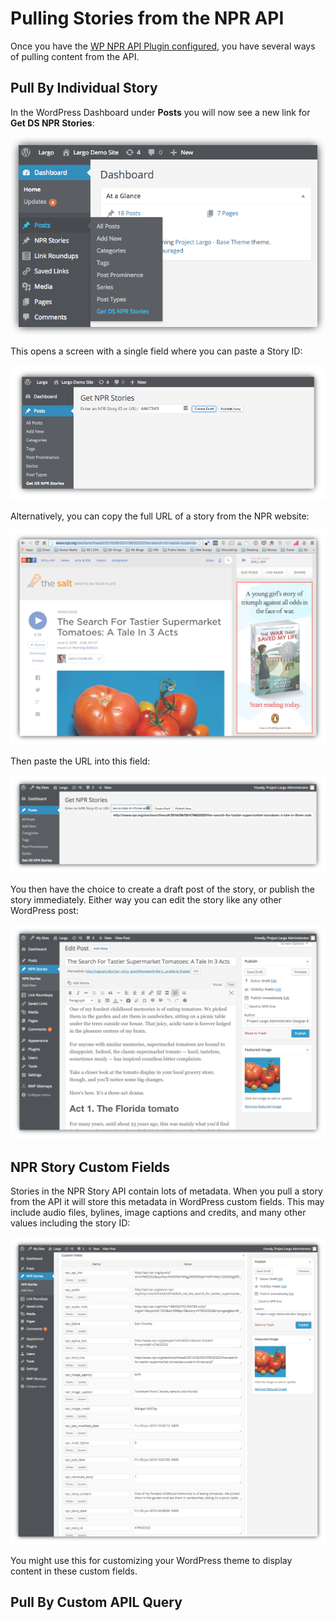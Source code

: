 # Pulling Stories from the NPR API

Once you have the [WP NPR API Plugin configured](/docs/settings.md), you have several ways of pulling content from the API.

## Pull By Individual Story

In the WordPress Dashboard under **Posts** you will now see a new link for **Get DS NPR Stories**:

![Get DS NPR Stories link in the WordPress Dashboard](/assets/get-npr-stories-link.png)

This opens a screen with a single field where you can paste a Story ID:

![Story ID in the field to pull a story](/assets/get-npr-stories.png)

Alternatively, you can copy the full URL of a story from the NPR website:

![Story on NPR showing the URL being copied](/assets/npr-story.png)

Then paste the URL into this field:

![Story URL in the field to pull a story](/assets/get-npr-story-by-url.png)

You then have the choice to create a draft post of the story, or publish the story immediately. Either way you can edit the story like any other WordPress post:

![NPR story post in the WordPress post edit screen](/assets/npr-story-draft.png)

## NPR Story Custom Fields

Stories in the NPR Story API contain lots of metadata. When you pull a story from the API it will store this metadata in WordPress custom fields. This may include audio files, bylines, image captions and credits, and many other values including the story ID:

![NPR story custom fields WordPress post edit screen](/assets/npr-story-custom-fields.png)

You might use this for customizing your WordPress theme to display content in these custom fields.

## Pull By Custom APIL Query

